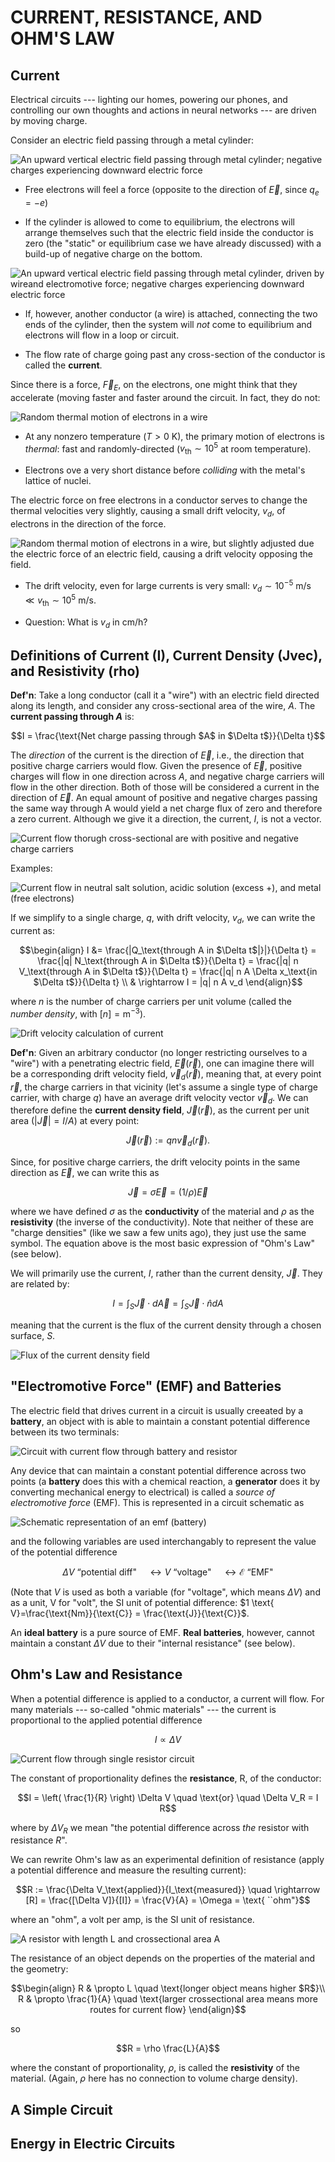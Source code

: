 CURRENT, RESISTANCE, AND OHM'S LAW
==================================

Current
-------

Electrical circuits --- lighting our homes, powering our phones, and controlling our own thoughts and actions in neural networks --- are driven by moving charge.

Consider an electric field passing through a metal cylinder:

![An upward vertical electric field passing through metal cylinder; negative charges experiencing downward electric force](images/07_Efield_through_metal.png)

- Free electrons will feel a force (opposite to the direction of $\vec{E}$, since $q_e = -e$)

- If the cylinder is allowed to come to equilibrium, the electrons will arrange themselves such that the electric field inside the conductor is zero (the "static" or equilibrium case we have already discussed) with a build-up of negative charge on the bottom.

![An upward vertical electric field passing through metal cylinder, driven by wireand electromotive force; negative charges experiencing downward electric force](images/07_Efield_through_metal_circuit.png)

- If, however, another conductor (a wire) is attached, connecting the two ends of the cylinder, then the system will *not* come to equilibrium and electrons will flow in a loop or circuit.

- The flow rate of charge going past any cross-section of the conductor is called the **current**.

Since there is a force, $\vec{F}_E$, on the electrons, one might think that they accelerate (moving faster and faster around the circuit. In fact, they do not:

![Random thermal motion of electrons in a wire](images/07_thermal_motion_electrons_wire.png)

- At any nonzero temperature ($T>0$ K), the primary motion of electrons is *thermal*: fast and randomly-directed ($v_\text{th} \sim 10^5$ at room temperature).

- Electrons ove a very short distance before *colliding* with the metal's lattice of nuclei.

The electric force on free electrons in a conductor serves to change the thermal velocities very slightly, causing a small drift velocity, $v_d$, of electrons in the direction of the force.

![Random thermal motion of electrons in a wire, but slightly adjusted due the electric force of an electric field, causing a drift velocity opposing the field.](images/07_thermal_motion_electrons_w_field.png)

- The drift velocity, even for large currents is very small: $v_d \sim 10^{-5}$ m/s $\ll v_\text{th} \sim 10^5$ m/s.

- Question: What is $v_d$ in cm/h?

Definitions of Current (I), Current Density (Jvec), and Resistivity (rho)
------------------------------------------------------------------------

**Def'n**: Take a long conductor (call it a "wire") with an electric field directed along its length, and consider any cross-sectional area of the wire, $A$. The **current passing through $A$** is:
```math
I = \frac{\text{Net charge passing through $A$ in $\Delta t$}}{\Delta t}
```
The *direction* of the current is the direction of $\vec{E}$, i.e., the direction that positive charge carriers would flow. Given the presence of $\vec{E}$, positive charges will flow in one direction across $A$, and negative charge carriers will flow in the other direction.  Both of those will be considered a current in the direction of $\vec{E}$.  An equal amount of positive and negative charges passing the same way through A would yield a net charge flux of zero and therefore a zero current.  Although we give it a direction, the current, $I$, is not a vector.

![Current flow thorugh cross-sectional are with positive and negative charge carriers](images/07_current-flow-charge-carriers.png)

Examples:

![Current flow in neutral salt solution, acidic solution (excess +), and metal (free electrons)](images/07_three-example-current.png)

If we simplify to a single charge, $q$, with drift velocity, $v_d$, we can write the current as:
```math
\begin{align}
I &= \frac{|Q_\text{through A in $\Delta t$|}|}{\Delta t} = \frac{|q| N_\text{through A in $\Delta t$}}{\Delta t} = \frac{|q| n V_\text{through A in $\Delta t$}}{\Delta t} = \frac{|q| n A \Delta x_\text{in $\Delta t$}}{\Delta t} \\
& \rightarrow I = |q| n A v_d
\end{align}
```
where $n$ is the number of charge carriers per unit volume (called the *number density*, with $[n] = \text{m}^{-3}$).

![Drift velocity calculation of current](images/07_drift-velocity-current-calculation.png)

**Def'n**: Given an arbitrary conductor (no longer restricting ourselves to a "wire") with a penetrating electric field, $\vec{E}(\vec{r})$, one can imagine there will be a corresponding drift velocity field, $\vec{v}_d(\vec{r})$, meaning that, at every point $\vec{r}$, the charge carriers in that vicinity (let's assume a single type of charge carrier, with charge $q$) have an average drift velocity vector $\vec{v}_d$.  We can therefore define the **current density field**, $\vec{J}(\vec{r})$, as the current per unit area ($|\vec{J}| = I/A$) at every point:
```math
\vec{J}(\vec{r}) := q n \vec{v}_d(\vec{r}).
```
Since, for positive charge carriers, the drift velocity points in the same direction as $\vec{E}$, we can write this as
```math
\vec{J} = \sigma \vec{E} = (1/\rho) \vec{E}
```
where we have defined $\sigma$ as the **conductivity** of the material and $\rho$ as the **resistivity** (the inverse of the conductivity). Note that neither of these are "charge densities" (like we saw a few units ago), they just use the same symbol. The equation above is the most basic expression of "Ohm's Law" (see below).

We will primarily use the current, $I$, rather than the current density, $\vec{J}$. They are related by:
```math
I = \int_S \vec{J} \cdot d\vec{A} = \int_S \vec{J} \cdot \hat{n} dA
```
meaning that the current is the flux of the current density through a chosen surface, $S$.

![Flux of the current density field](images/07_flux-of-current-density.png)


"Electromotive Force" (EMF) and Batteries
------------------------------------------------------------------------

The electric field that drives current in a circuit is usually creeated by a **battery**, an object with is able to maintain a constant potential difference between its two terminals:

![Circuit with current flow through battery and resistor](images/07_schematic-battery-resistor-circuit.png)

Any device that can maintain a constant potential difference across two points (a **battery** does this with a chemical reaction, a **generator** does it by converting mechanical energy to electrical) is called a *source of electromotive force* (EMF).  This is represented in a circuit schematic as

![Schematic representation of an emf (battery)](images/07_schematic-emf.png)

and the following variables are used interchangably to represent the value of the potential difference
```math
\Delta V \text{ ``potential diff"} \quad \leftrightarrow  V \text{ ``voltage"} \quad \leftrightarrow \mathcal{E} \text{ ``EMF"}
```
(Note that $V$ is used as both a variable (for "voltage", which means $\Delta V$) and as a unit, V for "volt", the SI unit of potential difference: $1 \text{ V}=\frac{\text{Nm}}{\text{C}} = \frac{\text{J}}{\text{C}}$.

An **ideal battery** is a pure source of EMF. **Real batteries**, however, cannot maintain a constant $\Delta V$ due to their "internal resistance" (see below).


Ohm's Law and Resistance
------------------------------------------------------------------------

When a potential difference is applied to a conductor, a current will flow.  For many materials --- so-called "ohmic materials" --- the current is proportional to the applied potential difference
```math
I \propto \Delta V
```

![Current flow through single resistor circuit](images/07_current-single-resistor-conductor.png)


The constant of proportionality defines the **resistance**, R, of the conductor:
```math
I = \left( \frac{1}{R} \right) \Delta V \quad \text{or} \quad \Delta V_R = I R
```
where by $\Delta V_R$ we mean "the potential difference across *the* resistor with resistance $R$".

We can rewrite Ohm's law as an experimental definition of resistance (apply a potential difference and measure the resulting current):
```math
R := \frac{\Delta V_\text{applied}}{I_\text{measured}} \quad \rightarrow [R] = \frac{[\Delta V]}{[I]} = \frac{V}{A} = \Omega = \text{ ``ohm"}
```
where an "ohm", a volt per amp, is the SI unit of resistance.

![A resistor with length L and crossectional area A](images/07_resistor-length-area.png)


The resistance of an object depends on the properties of the material and the geometry:
```math
\begin{align}
R & \propto L \quad \text{longer object means higher $R$}\\
R & \propto \frac{1}{A} \quad \text{larger crossectional area means more routes for current flow}
\end{align}
```
so
```math
R  = \rho \frac{L}{A}
```
where the constant of proportionality, $\rho$, is called the **resistivity** of the material.  (Again, $\rho$ here has no connection to volume charge density).

A Simple Circuit
------------------------------------------------------------------------

Energy in Electric Circuits
------------------------------------------------------------------------